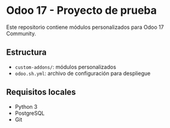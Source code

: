 # Odoo 17 - Proyecto de prueba

Este repositorio contiene módulos personalizados para Odoo 17 Community.

## Estructura

- `custom-addons/`: módulos personalizados
- `odoo.sh.yml`: archivo de configuración para despliegue

## Requisitos locales

- Python 3
- PostgreSQL
- Git
